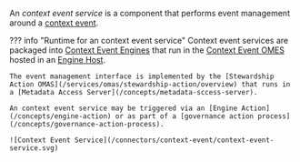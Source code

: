 <!-- SPDX-License-Identifier: CC-BY-4.0 -->
<!-- Copyright Contributors to the ODPi Egeria project. -->

An *context event service* is a component that performs event management around a [context event](/concept/context-event).

??? info "Runtime for an context event service"
    Context event services are packaged into [Context Event Engines](/concepts/context-event-engine) that run in the [Context Event OMES](/services/omes/contex-event/overview) hosted in an [Engine Host](/concepts/engine-host).  

    The event management interface is implemented by the [Stewardship Action OMAS](/services/omas/stewardship-action/overview) that runs in a [Metadata Access Server](/concepts/metadata-sccess-server).

    An context event service may be triggered via an [Engine Action](/concepts/engine-action) or as part of a [governance action process](/concepts/governance-action-process).

    ![Context Event Service](/connectors/context-event/context-event-service.svg)

